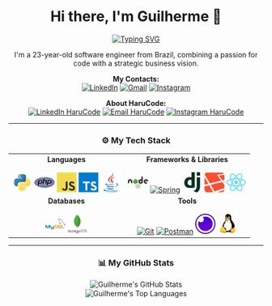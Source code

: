 <h1 align="center">Hi there, I'm Guilherme 👋</h1>
<p align="center">
  <a href="https://git.io/typing-svg">
    <img src="https://readme-typing-svg.herokuapp.com?font=Fira+Code&size=22&pause=1000&color=00BFFF&center=true&vCenter=true&width=435&lines=Software+Engineer;CFO+at+HaruCode;Tech+Enthusiast" alt="Typing SVG" />
  </a>
</p>

<p align="center">
  I'm a 23-year-old software engineer from Brazil, combining a passion for code with a strategic business vision.
</p>

<p align="center">
  <strong>My Contacts:</strong><br>
  <a href="https://www.linkedin.com/in/guilherme-tarumoto-43069b1b8/" target="_blank"><img src="https://img.shields.io/badge/LinkedIn-0077B5?style=for-the-badge&logo=linkedin&logoColor=white" alt="LinkedIn"></a>
  <a href="mailto:guitarumoto@gmail.com" target="_blank"><img src="https://img.shields.io/badge/Gmail-D14836?style=for-the-badge&logo=gmail&logoColor=white" alt="Gmail"></a>
  <a href="https://www.instagram.com/guitarumoto" target="_blank"><img src="https://img.shields.io/badge/Instagram-E4405F?style=for-the-badge&logo=instagram&logoColor=white" alt="Instagram"></a>
</p>

<p align="center">
  <strong>About HaruCode:</strong><br>
  <a href="https://www.linkedin.com/company/haru-code" target="_blank"><img src="https://img.shields.io/badge/LinkedIn-0077B5?style=for-the-badge&logo=linkedin&logoColor=white" alt="LinkedIn HaruCode"></a>
  <a href="mailto:contato.harucode@gmail.com" target="_blank"><img src="https://img.shields.io/badge/Email-D14836?style=for-the-badge&logo=gmail&logoColor=white" alt="Email HaruCode"></a>
  <a href="https://www.instagram.com/harucode.ti/" target="_blank"><img src="https://img.shields.io/badge/Instagram-E4405F?style=for-the-badge&logo=instagram&logoColor=white" alt="Instagram HaruCode"></a>
</p>

---

<h3 align="center">⚙️ My Tech Stack</h3>

<table align="center" width="100%">
  <tr>
    <td align="center">
      <strong>Languages</strong><br><br>
      <a href="https://www.python.org" target="_blank"><img src="https://raw.githubusercontent.com/devicons/devicon/master/icons/python/python-original.svg" alt="Python" width="40" height="40"/></a>
      <a href="https://www.php.net/" target="_blank"><img src="https://raw.githubusercontent.com/devicons/devicon/master/icons/php/php-original.svg" alt="PHP" width="40" height="40"/></a>
      <a href="https://developer.mozilla.org/en-US/docs/Web/JavaScript" target="_blank"><img src="https://raw.githubusercontent.com/devicons/devicon/master/icons/javascript/javascript-original.svg" alt="JavaScript" width="40" height="40"/></a>
      <a href="https://www.typescriptlang.org/" target="_blank"><img src="https://raw.githubusercontent.com/devicons/devicon/master/icons/typescript/typescript-original.svg" alt="TypeScript" width="40" height="40"/></a>
      <a href="https://www.java.com" target="_blank"><img src="https://raw.githubusercontent.com/devicons/devicon/master/icons/java/java-original.svg" alt="Java" width="40" height="40"/></a>
    </td>
    <td align="center">
      <strong>Frameworks & Libraries</strong><br><br>
      <a href="https://nodejs.org" target="_blank"><img src="https://raw.githubusercontent.com/devicons/devicon/master/icons/nodejs/nodejs-original-wordmark.svg" alt="Node.js" width="40" height="40"/></a>
      <a href="https://spring.io/" target="_blank"><img src="https://www.vectorlogo.zone/logos/springio/springio-icon.svg" alt="Spring" width="40" height="40"/></a>
      <a href="https://www.djangoproject.com/" target="_blank"><img src="https://raw.githubusercontent.com/devicons/devicon/master/icons/django/django-plain.svg" alt="Django" width="40" height="40"/></a>
      <a href="https://laravel.com/" target="_blank"><img src="https://raw.githubusercontent.com/devicons/devicon/master/icons/laravel/laravel-plain.svg" alt="Laravel" width="40" height="40"/></a>
      <a href="https://reactjs.org/" target="_blank"><img src="https://raw.githubusercontent.com/devicons/devicon/master/icons/react/react-original.svg" alt="React" width="40" height="40"/></a>
    </td>
  </tr>
  <tr>
    <td align="center">
      <strong>Databases</strong><br><br>
      <a href="https://www.mysql.com/" target="_blank"><img src="https://raw.githubusercontent.com/devicons/devicon/master/icons/mysql/mysql-original-wordmark.svg" alt="MySQL" width="40" height="40"/></a>
      <a href="https://www.mongodb.com/" target="_blank"><img src="https://raw.githubusercontent.com/devicons/devicon/master/icons/mongodb/mongodb-original-wordmark.svg" alt="MongoDB" width="40" height="40"/></a>
    </td>
    <td align="center">
      <strong>Tools</strong><br><br>
      <a href="https://git-scm.com/" target="_blank"><img src="https://www.vectorlogo.zone/logos/git-scm/git-scm-icon.svg" alt="Git" width="40" height="40"/></a>
      <a href="https://postman.com" target="_blank"><img src="https://www.vectorlogo.zone/logos/getpostman/getpostman-icon.svg" alt="Postman" width="40" height="40"/></a>
      <a href="https://insomnia.rest/" target="_blank"><img src="https://raw.githubusercontent.com/devicons/devicon/master/icons/insomnia/insomnia-original.svg" alt="Insomnia" width="40" height="40"/></a>
      <a href="https://www.linux.org/" target="_blank"><img src="https://raw.githubusercontent.com/devicons/devicon/master/icons/linux/linux-original.svg" alt="Linux" width="40" height="40"/></a>
    </td>
  </tr>
</table>

---

<h3 align="center">📊 My GitHub Stats</h3>

<p align="center">
  <img align="center" src="https://github-readme-stats.vercel.app/api?username=guitarumoto&show_icons=true&theme=dracula&include_all_commits=true&count_private=true" alt="Guilherme's GitHub Stats"/>
  <br>
  <img align="center" src="https://github-readme-stats.vercel.app/api/top-langs/?username=guitarumoto&layout=compact&langs_count=7&theme=dracula&count_private=true" alt="Guilherme's Top Languages"/>
</p>
